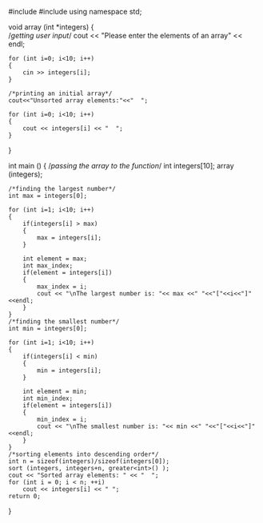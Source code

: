 #include <iostream>
#include <algorithm>
using namespace std;

void array (int *integers)
{   
    /*getting user input*/
    cout << "Please enter the elements of an array" << endl;

    for (int i=0; i<10; i++)
    {
        cin >> integers[i];
    }
    
    /*printing an initial array*/
    cout<<"Unsorted array elements:"<<"  ";

    for (int i=0; i<10; i++)
    {
        cout << integers[i] << "  ";
    }
}

int main ()
{
    /*passing the array to the function*/
    int integers[10];
    array (integers);
    
    /*finding the largest number*/
    int max = integers[0];

    for (int i=1; i<10; i++)
    {
        if(integers[i] > max)
        {
            max = integers[i];
        }
        
        int element = max;
        int max_index;
        if(element = integers[i])
        {
            max_index = i;
            cout << "\nThe largest number is: "<< max <<" "<<"["<<i<<"]"<<endl;
        }
    }
    /*finding the smallest number*/
    int min = integers[0];

    for (int i=1; i<10; i++)
    {
        if(integers[i] < min)
        {
            min = integers[i];
        }
        
        int element = min;
        int min_index;
        if(element = integers[i])
        {
            min_index = i;
            cout << "\nThe smallest number is: "<< min <<" "<<"["<<i<<"]"<<endl;
        }
    }
    /*sorting elements into descending order*/
    int n = sizeof(integers)/sizeof(integers[0]); 
    sort (integers, integers+n, greater<int>() ); 
    cout << "Sorted array elements: " << "  ";
    for (int i = 0; i < n; ++i) 
        cout << integers[i] << " "; 
    return 0;
}


